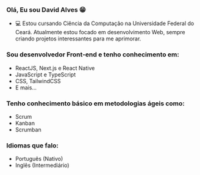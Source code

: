 ### Olá, Eu sou David Alves 😁

- 💻 Estou cursando Ciência da Computação na Universidade Federal do Ceará. Atualmente estou focado em desenvolvimento Web, sempre criando projetos interessantes para me aprimorar.

### Sou desenvolvedor Front-end e tenho conhecimento em:
- ReactJS, Next.js e React Native
- JavaScript e TypeScript
- CSS, TailwindCSS
- E mais...

### Tenho conhecimento básico em metodologias ágeis como:
- Scrum
- Kanban
- Scrumban

### Idiomas que falo:
- Português (Nativo)
- Inglês (Intermediário)
